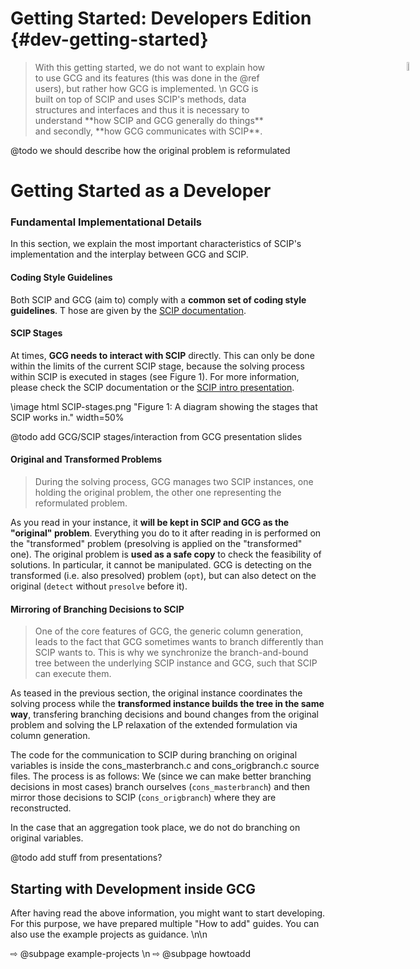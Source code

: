 # Getting Started: Developers Edition {#dev-getting-started}
> <div style="width:80%">
> <img src="expert.png" style="vertical-align:middle; height:6%; position:absolute; right:40px;">
> With this getting started, we do not want to explain how to use GCG and its features (this was
> done in the @ref users), but rather how GCG is implemented. \n
> GCG is built on top of SCIP and uses SCIP's methods, data structures and interfaces and thus 
> it is necessary to understand **how SCIP and GCG generally do things**
> and secondly, **how GCG communicates with SCIP**.
> </div>

@todo we should describe how the original problem is reformulated

# Getting Started as a Developer
### Fundamental Implementational Details
In this section, we explain the most important characteristics of SCIP's implementation 
and the interplay between GCG and SCIP.

#### Coding Style Guidelines
Both SCIP and GCG (aim to) comply with a **common set of coding style guidelines**. T
hose are given by the [SCIP documentation](https://www.scipopt.org/doc/html/CODE.php).

#### SCIP Stages
At times, **GCG needs to interact with SCIP** directly. This can only be done within the 
limits of the current SCIP stage, because the solving process within SCIP is executed in 
stages (see Figure 1). For more information, please check the SCIP documentation or the 
[SCIP intro presentation](https://www.scipopt.org/workshop2018/SCIP-Intro.pdf).

\image html SCIP-stages.png "Figure 1: A diagram showing the stages that SCIP works in." width=50% 

@todo add GCG/SCIP stages/interaction from GCG presentation slides

#### Original and Transformed Problems 
> During the solving process, GCG manages two SCIP instances, one holding 
> the original problem, the other one representing the reformulated problem. 

As you read in your instance, it **will be kept in SCIP and GCG as the "original" problem**. 
Everything you do to it after reading in is performed on the "transformed" problem 
(presolving is applied on the "transformed" one). 
The original problem is **used as a safe copy** to check the feasibility of solutions. In particular,
it cannot be manipulated. 
GCG is detecting on the transformed (i.e. also presolved) problem (`opt`), but can also detect on the original 
(`detect` without `presolve` before it).

#### Mirroring of Branching Decisions to SCIP
> One of the core features of GCG, the generic column generation, leads to the
> fact that GCG sometimes wants to branch differently than SCIP wants to.
> This is why we synchronize the branch-and-bound tree between the underlying
> SCIP instance and GCG, such that SCIP can execute them.

As teased in the previous section, the original instance coordinates the solving process 
while the **transformed instance builds the tree in the same way**, transfering branching 
decisions and bound changes from the original problem and solving the LP relaxation of the 
extended formulation via column generation.

The code for the communication to SCIP during branching on original variables is inside the
cons_masterbranch.c and cons_origbranch.c source files. The process is as follows:
We (since we can make better branching decisions in most cases) branch ourselves
(`cons_masterbranch`) and then mirror those decisions to SCIP (`cons_origbranch`)
where they are reconstructed.

In the case that an aggregation took place, we do not do branching on original variables.

@todo add stuff from presentations?


## Starting with Development inside GCG
After having read the above information, you might want to start developing. For this purpose,
we have prepared multiple "How to add" guides. You can also use the example projects as
guidance. \n\n

 ⇨ @subpage example-projects \n
 ⇨ @subpage howtoadd